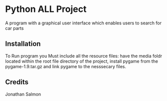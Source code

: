 # Python ALL Project

A program with a graphical user interface which enables users to search for car parts 

## Installation

To Run program you Must include all the resource files: have the media foldr located within the root file directory of the project, install pygame from the pygame-1.9.tar.gz and link pygame to the nesssecary files.

## Credits
Jonathan Salmon
